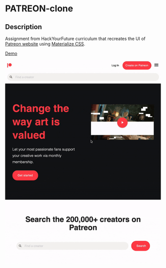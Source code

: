 # PATREON-clone

## Description

Assignment from HackYourFuture curriculum that recreates the UI of [Patreon website](https://www.patreon.com/) using [Materialize CSS](https://materializecss.com/).

[Demo](https://danijelcvit.github.io/PATREON-clone/)

<img src="./assets/patreon.gif" text-align="center">
